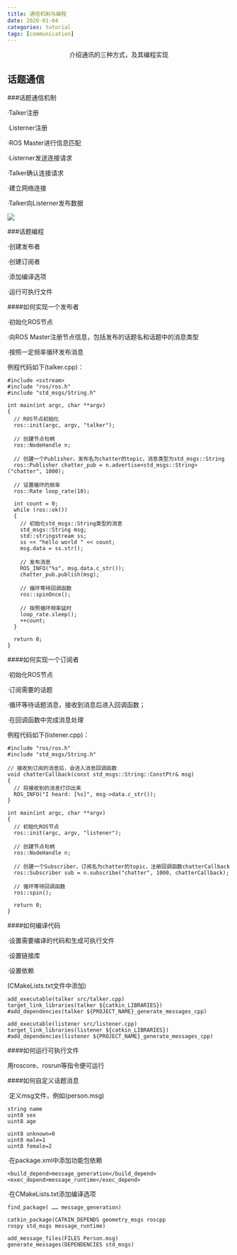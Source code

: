 ```yaml
---
title: 通信机制与编程
date: 2020-01-04
categories: tutorial
tags: [communication]
---
```


<center>介绍通讯的三种方式，及其编程实现</center>

<!-- more -->

## 话题通信

###话题通信机制

·Talker注册

·Listerner注册

·ROS Master进行信息匹配

·Listerner发送连接请求

·Talker确认连接请求

·建立网络连接

·Talker向Listerner发布数据

![](https://i.imgur.com/O6ASfpd.jpg)

###话题编程

·创建发布者

·创建订阅者

·添加编译选项

·运行可执行文件

####如何实现一个发布者

·初始化ROS节点

·向ROS Master注册节点信息，包括发布的话题名和话题中的消息类型

·按照一定频率循环发布消息

例程代码如下(talker.cpp)：

```
#include <sstream>
#include "ros/ros.h"
#include "std_msgs/String.h"

int main(int argc, char **argv)
{
  // ROS节点初始化
  ros::init(argc, argv, "talker");
  
  // 创建节点句柄
  ros::NodeHandle n;
  
  // 创建一个Publisher，发布名为chatter的topic，消息类型为std_msgs::String
  ros::Publisher chatter_pub = n.advertise<std_msgs::String>("chatter", 1000);

  // 设置循环的频率
  ros::Rate loop_rate(10);

  int count = 0;
  while (ros::ok())
  {
	// 初始化std_msgs::String类型的消息
    std_msgs::String msg;
    std::stringstream ss;
    ss << "hello world " << count;
    msg.data = ss.str();

	// 发布消息
    ROS_INFO("%s", msg.data.c_str());
    chatter_pub.publish(msg);

	// 循环等待回调函数
    ros::spinOnce();
	
	// 按照循环频率延时
    loop_rate.sleep();
    ++count;
  }

  return 0;
}
```

####如何实现一个订阅者

·初始化ROS节点

·订阅需要的话题

·循环等待话题消息，接收到消息后进入回调函数；

·在回调函数中完成消息处理

例程代码如下(listener.cpp)：

```
#include "ros/ros.h"
#include "std_msgs/String.h"

// 接收到订阅的消息后，会进入消息回调函数
void chatterCallback(const std_msgs::String::ConstPtr& msg)
{
  // 将接收到的消息打印出来
  ROS_INFO("I heard: [%s]", msg->data.c_str());
}

int main(int argc, char **argv)
{
  // 初始化ROS节点
  ros::init(argc, argv, "listener");

  // 创建节点句柄
  ros::NodeHandle n;

  // 创建一个Subscriber，订阅名为chatter的topic，注册回调函数chatterCallback
  ros::Subscriber sub = n.subscribe("chatter", 1000, chatterCallback);

  // 循环等待回调函数
  ros::spin();

  return 0;
}
```

####如何编译代码

·设置需要编译的代码和生成可执行文件

·设置链接库

·设置依赖

(CMakeLists.txt文件中添加)

```
add_executable(talker src/talker.cpp)
target_link_libraries(talker ${catkin_LIBRARIES})
#add_dependencies(talker ${PROJECT_NAME}_generate_messages_cpp)

add_executable(listener src/listener.cpp)
target_link_libraries(listener ${catkin_LIBRARIES})
#add_dependencies(listener ${PROJECT_NAME}_generate_messages_cpp)
```

####如何运行可执行文件

用roscore、rosrun等指令便可运行

####如何自定义话题消息

·定义msg文件，例如(person.msg)

```
string name
uint8 sex
uint8 age

uint8 unknown=0
uint8 male=1
uint8 female=2
```

·在package.xml中添加功能包依赖

```
<build_depend>message_generation</build_depend>
<exec_depend>message_runtime</exec_depend>
```

·在CMakeLists.txt添加编译选项

```
find_package( …… message_generation)

catkin_package(CATKIN_DEPENDS geometry_msgs roscpp
rospy std_msgs message_runtime)

add_message_files(FILES Person.msg)
generate_messages(DEPENDENCIES std_msgs)
```